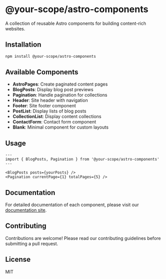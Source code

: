 # @your-scope/astro-components

A collection of reusable Astro components for building content-rich websites.

## Installation

```bash
npm install @your-scope/astro-components
```

## Available Components

- **AstroPages**: Create paginated content pages
- **BlogPosts**: Display blog post previews
- **Pagination**: Handle pagination for collections
- **Header**: Site header with navigation
- **Footer**: Site footer component
- **PostList**: Display lists of blog posts
- **CollectionList**: Display content collections
- **ContactForm**: Contact form component
- **Blank**: Minimal component for custom layouts

## Usage

```astro
---
import { BlogPosts, Pagination } from '@your-scope/astro-components'
---

<BlogPosts posts={yourPosts} />
<Pagination currentPage={1} totalPages={5} />
```

## Documentation

For detailed documentation of each component, please visit our [documentation site](your-docs-url).

## Contributing

Contributions are welcome! Please read our contributing guidelines before submitting a pull request.

## License

MIT

